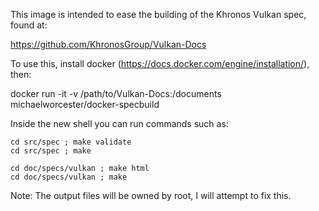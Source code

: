 This image is intended to ease the building of the Khronos Vulkan spec, found at:

https://github.com/KhronosGroup/Vulkan-Docs

To use this, install docker (https://docs.docker.com/engine/installation/), then:

docker run -it -v /path/to/Vulkan-Docs:/documents michaelworcester/docker-specbuild

Inside the new shell you can run commands such as:

```
cd src/spec ; make validate
cd src/spec ; make

cd doc/specs/vulkan ; make html
cd doc/specs/vulkan ; make
```

Note: The output files will be owned by root, I will attempt to fix this.

